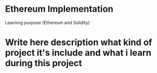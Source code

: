 # Ethereum Implementation
Learning purpose (Ethereum and Solidity)

# Write here description what kind of project it's include and what i learn during this project
